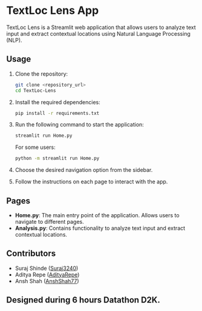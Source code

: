 # TextLoc Lens App

TextLoc Lens is a Streamlit web application that allows users to analyze text input and extract contextual locations using Natural Language Processing (NLP).

## Usage

1. Clone the repository:

    ```bash
    git clone <repository_url>
    cd TextLoc-Lens
    ```

2. Install the required dependencies:

    ```bash
    pip install -r requirements.txt
    ```

3. Run the following command to start the application:

    ```bash
    streamlit run Home.py
    ```

    For some users:
     ```bash
    python -m streamlit run Home.py
    ```

5. Choose the desired navigation option from the sidebar.
6. Follow the instructions on each page to interact with the app.

## Pages

- **Home.py**: The main entry point of the application. Allows users to navigate to different pages.
- **Analysis.py**: Contains functionality to analyze text input and extract contextual locations.

## Contributors

- Suraj Shinde ([Suraj3240](https://github.com/Suraj3240))
- Aditya Repe ([AdityaRepe](https://github.com/AdityaRepe))
- Ansh Shah ([AnshShah77](https://github.com/AnshShah77))


## Designed during 6 hours Datathon D2K.

